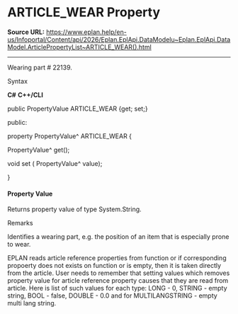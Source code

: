 # ARTICLE_WEAR Property

**Source URL:** https://www.eplan.help/en-us/Infoportal/Content/api/2026/Eplan.EplApi.DataModelu~Eplan.EplApi.DataModel.ArticlePropertyList~ARTICLE_WEAR().html

---

Wearing part # 22139.

Syntax

**C#**
**C++/CLI**


public PropertyValue ARTICLE_WEAR {get; set;}

public:

property PropertyValue^ ARTICLE_WEAR {

   PropertyValue^ get();

   void set (    PropertyValue^ value);

}


#### Property Value

Returns property value of type System.String.

Remarks

Identifies a wearing part, e.g. the position of an item that is especially prone to wear.

EPLAN reads article reference properties from function or if corresponding propoerty does not exists on function or is empty, then it is taken directly from the article. User needs to remember that setting values which removes property value for article reference property causes that they are read from article. Here is list of such values for each type: LONG - 0, STRING - empty string, BOOL - false, DOUBLE - 0.0 and for MULTILANGSTRING - empty multi lang string.
